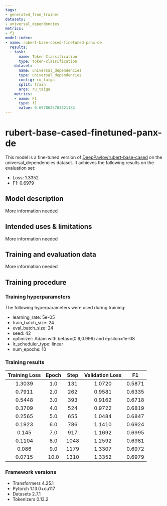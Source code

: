 ```yaml
---
tags:
- generated_from_trainer
datasets:
- universal_dependencies
metrics:
- f1
model-index:
- name: rubert-base-cased-finetuned-panx-de
  results:
  - task:
      name: Token Classification
      type: token-classification
    dataset:
      name: universal_dependencies
      type: universal_dependencies
      config: ru_taiga
      split: train
      args: ru_taiga
    metrics:
    - name: F1
      type: f1
      value: 0.6978625703821133
---
```


<!-- This model card has been generated automatically according to the information the Trainer had access to. You
should probably proofread and complete it, then remove this comment. -->

# rubert-base-cased-finetuned-panx-de

This model is a fine-tuned version of [DeepPavlov/rubert-base-cased](https://huggingface.co/DeepPavlov/rubert-base-cased) on the universal_dependencies dataset.
It achieves the following results on the evaluation set:
- Loss: 1.3352
- F1: 0.6979

## Model description

More information needed

## Intended uses & limitations

More information needed

## Training and evaluation data

More information needed

## Training procedure

### Training hyperparameters

The following hyperparameters were used during training:
- learning_rate: 5e-05
- train_batch_size: 24
- eval_batch_size: 24
- seed: 42
- optimizer: Adam with betas=(0.9,0.999) and epsilon=1e-08
- lr_scheduler_type: linear
- num_epochs: 10

### Training results

| Training Loss | Epoch | Step | Validation Loss | F1     |
|:-------------:|:-----:|:----:|:---------------:|:------:|
| 1.3039        | 1.0   | 131  | 1.0720          | 0.5871 |
| 0.7911        | 2.0   | 262  | 0.9581          | 0.6335 |
| 0.5448        | 3.0   | 393  | 0.9162          | 0.6718 |
| 0.3709        | 4.0   | 524  | 0.9722          | 0.6819 |
| 0.2565        | 5.0   | 655  | 1.0484          | 0.6847 |
| 0.1923        | 6.0   | 786  | 1.1410          | 0.6924 |
| 0.145         | 7.0   | 917  | 1.1692          | 0.6995 |
| 0.1104        | 8.0   | 1048 | 1.2592          | 0.6981 |
| 0.086         | 9.0   | 1179 | 1.3307          | 0.6972 |
| 0.0715        | 10.0  | 1310 | 1.3352          | 0.6979 |


### Framework versions

- Transformers 4.25.1
- Pytorch 1.13.0+cu117
- Datasets 2.7.1
- Tokenizers 0.13.2

